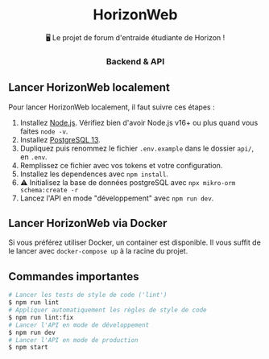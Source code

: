 <h1 align="center">HorizonWeb</h1>
<p align="center">
  🖥 Le projet de forum d'entraide étudiante de Horizon !
</p>

<h3 align="center">Backend & API</h1>

## Lancer HorizonWeb localement

Pour lancer HorizonWeb localement, il faut suivre ces étapes :

1. Installez [Node.js]. Vérifiez bien d'avoir Node.js v16+ ou plus quand vous faites `node -v`.
1. Installez [PostgreSQL 13].
1. Dupliquez puis renommez le fichier `.env.example` dans le dossier `api/`, en `.env`.
1. Remplissez ce fichier avec vos tokens et votre configuration.
1. Installez les dependences avec `npm install`.
1. :warning: Initialisez la base de données postgreSQL avec `npx mikro-orm schema:create -r`
1. Lancez l'API en mode "développement" avec `npm run dev`.

## Lancer HorizonWeb via Docker

Si vous préférez utiliser Docker, un container est disponible. Il vous suffit de le lancer avec `docker-compose up` à la racine du projet.

## Commandes importantes

```bash
# Lancer les tests de style de code ('lint')
$ npm run lint
# Appliquer automatiquement les règles de style de code
$ npm run lint:fix
# Lancer l'API en mode de développement
$ npm run dev
# Lancer l'API en mode de production
$ npm start
```

<!-- Link Dump -->
[Node.js]: https://nodejs.org/en/download/
[PostgreSQL 13]: https://www.postgresqltutorial.com/postgresql-getting-started/

